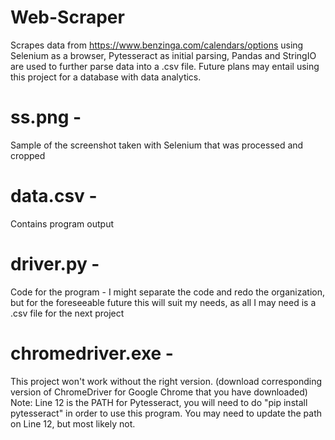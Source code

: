 # Web-Scraper
Scrapes data from https://www.benzinga.com/calendars/options using Selenium as a browser, Pytesseract as initial parsing, Pandas and StringIO are used to further parse data into a .csv file. Future plans may entail using this project for a database with data analytics.


# ss.png - 
Sample of the screenshot taken with Selenium that was processed and cropped
# data.csv - 
Contains program output
# driver.py - 
Code for the program - I might separate the code and redo the organization, but for the foreseeable future this will suit my needs, as all I may need is a .csv file for the next project
# chromedriver.exe - 
This project won't work without the right version. (download corresponding version of ChromeDriver for Google Chrome that you have downloaded)
Note: Line 12 is the PATH for Pytesseract, you will need to do "pip install pytesseract" in order to use this program. You may need to update the path on Line 12, but most likely not.
